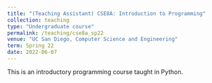 ```yaml
---
title: "(Teaching Assistant) CSE8A: Introduction to Programming"
collection: teaching
type: "Undergraduate course"
permalink: /teaching/cse8a_sp22
venue: "UC San Diego, Computer Science and Engineering"
term: Spring 22
date: 2022-06-07
---
```


This is an introductory programming course taught in Python.

